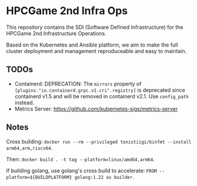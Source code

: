 # HPCGame 2nd Infra Ops

This repository contains the SDI (Software Defined Infrastructure) for the HPCGame 2nd Infrastructure Operations.

Based on the Kubernetes and Ansible platform, we aim to make the full cluster deployment and management reproduceable and easy to maintain.

## TODOs

- Containerd: DEPRECATION: The `mirrors` property of `[plugins."io.containerd.grpc.v1.cri".registry]` is deprecated since containerd v1.5 and will be removed in containerd v2.1. Use `config_path` instead.
- Metrics Server: <https://github.com/kubernetes-sigs/metrics-server>

## Notes

Cross building: `docker run --rm --privileged tonistiigi/binfmt --install arm64,arm,riscv64`.

Then: `docker build . -t tag --platform=linux/amd64,arm64`.

If building golang, use golang's cross build to accelerate: `FROM --platform=${BUILDPLATFORM} golang:1.22 as builder`.
